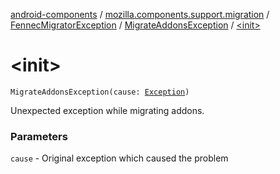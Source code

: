 [android-components](../../../index.md) / [mozilla.components.support.migration](../../index.md) / [FennecMigratorException](../index.md) / [MigrateAddonsException](index.md) / [&lt;init&gt;](./-init-.md)

# &lt;init&gt;

`MigrateAddonsException(cause: `[`Exception`](http://docs.oracle.com/javase/7/docs/api/java/lang/Exception.html)`)`

Unexpected exception while migrating addons.

### Parameters

`cause` - Original exception which caused the problem